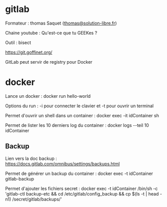 # gitlab

Formateur : thomas Saquet (thomas@solution-libre.fr)

Chaine youtube : Qu'est-ce que tu GEEKes ?

Outil : bisect

https://git.goffinet.org/

GitLab peut servir de registry pour Docker

# docker

Lance un docker : docker run hello-world 

Options du run : -i pour connecter le clavier et -t pour ouvrir un terminal

Permet d'ouvrir un shell dans un container : docker exec -it idContainer sh

Permet de lister les 10 derniers log du container : docker logs --teil 10 idContainer

## Backup
Lien vers la doc backup : https://docs.gitlab.com/omnibus/settings/backups.html

Permet de générer un backup du container : docker exec -t idContainer gitlab-backup

Permet d'ajouter les fichiers secret : docker exec -t idContainer /bin/sh -c 'gitlab-ctl backup-etc && cd /etc/gitlab/config_backup && cp $(ls -t | head -n1) /secret/gitlab/backups/'
